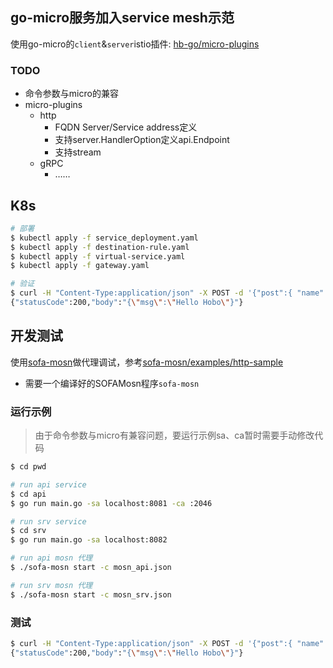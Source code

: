 ## go-micro服务加入service mesh示范

使用go-micro的`client`&`server`istio插件: [hb-go/micro-plugins](https://github.com/hb-go/micro-plugins)

### TODO
- 命令参数与micro的兼容
- micro-plugins
    - http
        - FQDN Server/Service address定义
        - 支持server.HandlerOption定义api.Endpoint
        - 支持stream
    - gRPC
        - ……

## K8s
```bash
# 部署
$ kubectl apply -f service_deployment.yaml
$ kubectl apply -f destination-rule.yaml
$ kubectl apply -f virtual-service.yaml
$ kubectl apply -f gateway.yaml

# 验证
$ curl -H "Content-Type:application/json" -X POST -d '{"post":{ "name":{"key":"name","values":["Hobo"]}}}' http://192.168.99.100:31380/Example.Call
{"statusCode":200,"body":"{\"msg\":\"Hello Hobo\"}"}
```

## 开发测试

使用[sofa-mosn](https://github.com/alipay/sofa-mosn)做代理调试，参考[sofa-mosn/examples/http-sample](https://github.com/alipay/sofa-mosn/tree/master/examples/http-sample)

- 需要一个编译好的SOFAMosn程序`sofa-mosn`

### 运行示例
> 由于命令参数与micro有兼容问题，要运行示例sa、ca暂时需要手动修改代码
```bash
$ cd pwd

# run api service
$ cd api
$ go run main.go -sa localhost:8081 -ca :2046

# run srv service
$ cd srv
$ go run main.go -sa localhost:8082

# run api mosn 代理
$ ./sofa-mosn start -c mosn_api.json

# run srv mosn 代理
$ ./sofa-mosn start -c mosn_srv.json
```

### 测试
```bash
$ curl -H "Content-Type:application/json" -X POST -d '{"post":{ "name":{"key":"name","values":["Hobo"]}}}' http://127.0.0.1:2045/Example.Call
{"statusCode":200,"body":"{\"msg\":\"Hello Hobo\"}"}
```
